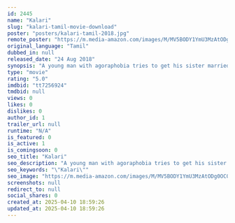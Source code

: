 ```yaml
---
id: 2445
name: "Kalari"
slug: "kalari-tamil-movie-download"
poster: "posters/kalari-tamil-2018.jpg"
remote_poster: "https://m.media-amazon.com/images/M/MV5BODY1YmU3MzAtODg0OC00MzcxLWI2NGItZjUwYTQ2Njc5OTI4XkEyXkFqcGdeQXVyOTMyMDA2OTY@._V1_SX300.jpg"
original_language: "Tamil"
dubbed_in: null
released_date: "24 Aug 2018"
synopsis: "A young man with agoraphobia tries to get his sister married to the right guy. When things go horribly wrong, can he overcome his fears and ensure that justice prevails?"
type: "movie"
rating: "5.0"
imdbid: "tt7256924"
tmdbid: null
views: 0
likes: 0
dislikes: 0
author_id: 1
trailer_url: null
runtime: "N/A"
is_featured: 0
is_active: 1
is_comingsoon: 0
seo_title: "Kalari"
seo_description: "A young man with agoraphobia tries to get his sister married to the right guy. When things go horribly wrong, can he overcome his fears and ensure that justice prevails?"
seo_keywords: "\"Kalari\""
seo_image: "https://m.media-amazon.com/images/M/MV5BODY1YmU3MzAtODg0OC00MzcxLWI2NGItZjUwYTQ2Njc5OTI4XkEyXkFqcGdeQXVyOTMyMDA2OTY@._V1_SX300.jpg"
screenshots: null
redirect_to: null
social_shares: 0
created_at: 2025-04-10 18:59:26
updated_at: 2025-04-10 18:59:26
---
```


